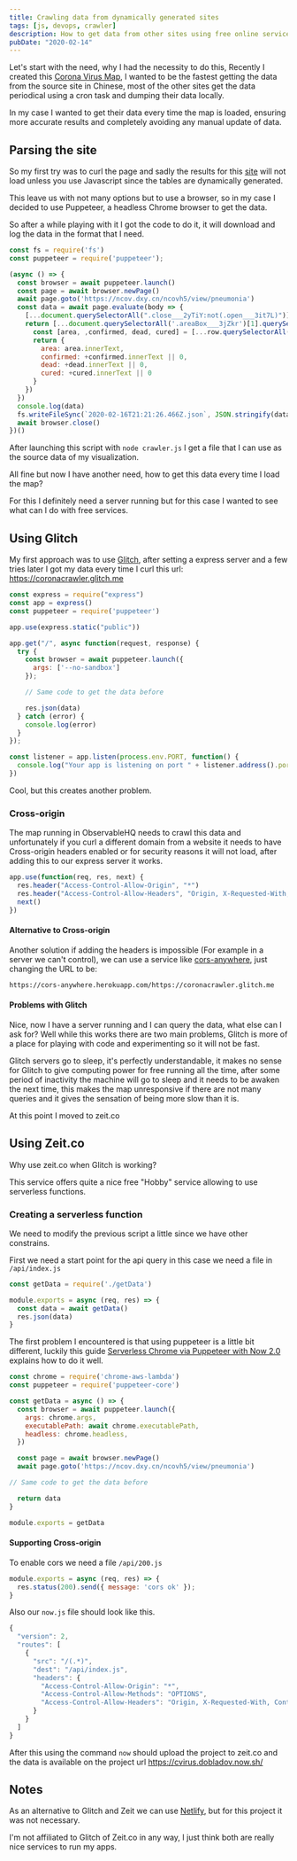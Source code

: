 ```yaml
---
title: Crawling data from dynamically generated sites
tags: [js, devops, crawler]
description: How to get data from other sites using free online services
pubDate: "2020-02-14"
---
```


Let's start with the need, why I had the necessity to do this,
Recently I created this [Corona Virus Map](https://observablehq.com/@dobladov/coronavirus-2019-ncov), I wanted to be the fastest getting the data from the source site in Chinese, most of the other sites get the data periodical using a cron task and dumping their data locally.

In my case I wanted to get their data every time the map is loaded, ensuring more accurate results and completely avoiding any manual update of data.

## Parsing the site

So my first try was to curl the page and sadly the results for this [site](https://ncov.dxy.cn/ncovh5/view/pneumonia) will not load unless you use Javascript since the tables are dynamically generated.

This leave us with not many options but to use a browser, so in my case I decided to use Puppeteer, a headless Chrome browser to get the data.

So after a while playing with it I got the code to do it, it will download and log the data in the format that I need.

```Javascript
const fs = require('fs')
const puppeteer = require('puppeteer');

(async () => {
  const browser = await puppeteer.launch()
  const page = await browser.newPage()
  await page.goto('https://ncov.dxy.cn/ncovh5/view/pneumonia')
  const data = await page.evaluate(body => {
    [...document.querySelectorAll(".close___2yTiY:not(.open___3it7L)")].forEach(e => e.click())
    return [...document.querySelectorAll('.areaBox___3jZkr')[1].querySelectorAll('.areaBlock2___27vn7')].map(row => {
      const [area, ,confirmed, dead, cured] = [...row.querySelectorAll('p')]
      return {
        area: area.innerText,
        confirmed: +confirmed.innerText || 0,
        dead: +dead.innerText || 0,
        cured: +cured.innerText || 0
      }
    })
  })
  console.log(data)
  fs.writeFileSync(`2020-02-16T21:21:26.466Z.json`, JSON.stringify(data, null, 2))
  await browser.close()
})()
```

After launching this script with `node crawler.js` I get a file that I can use as the source data of my visualization.

All fine but now I have another need, how to get this data every time I load the map?

For this I definitely need a server running but for this case I wanted to see what can I do with free services.

## Using Glitch

My first approach was to use [Glitch](glitch.com), after setting a express server and a few tries later I got my data every time I curl this url: https://coronacrawler.glitch.me

```javascript
const express = require("express")
const app = express()
const puppeteer = require('puppeteer')

app.use(express.static("public"))

app.get("/", async function(request, response) {
  try {
    const browser = await puppeteer.launch({
      args: ['--no-sandbox']
    });

    // Same code to get the data before

    res.json(data)
  } catch (error) {
    console.log(error)
  }
});

const listener = app.listen(process.env.PORT, function() {
  console.log("Your app is listening on port " + listener.address().port)
})
```

Cool, but this creates another problem.

### Cross-origin

The map running in ObservableHQ needs to crawl this data and unfortunately if you curl a different domain from a website it needs to have Cross-origin headers enabled or for security reasons it will not load, after adding this to our express server it works.

```javascript
app.use(function(req, res, next) {
  res.header("Access-Control-Allow-Origin", "*")
  res.header("Access-Control-Allow-Headers", "Origin, X-Requested-With, Content-Type, Accept")
  next()
})
```

#### Alternative to Cross-origin

Another solution if adding the headers is impossible (For example in a server we can't control), we can use a service like [cors-anywhere](https://cors-anywhere.herokuapp.com/), just changing the URL to be:

```bash
https://cors-anywhere.herokuapp.com/https://coronacrawler.glitch.me
```

#### Problems with Glitch

Nice, now I have a server running and I can query the data, what else can I ask for? Well while this works there are two main problems, Glitch is more of a place for playing with code and experimenting so it will not be fast.

Glitch servers go to sleep, it's perfectly understandable, it makes no sense for Glitch to give computing power for free running all the time, after some period of inactivity the machine will go to sleep and it needs to be awaken the next time, this makes the map unresponsive if there are not many queries and it gives the sensation of being more slow than it is.

At this point I moved to zeit.co

## Using Zeit.co

Why use zeit.co when Glitch is working?

This service offers quite a nice free "Hobby" service allowing to use serverless functions.

### Creating a serverless function

We need to modify the previous script a little since we have other constrains.

First we need a start point for the api query in this case we need a file in `/api/index.js`

```javascript
const getData = require('./getData')

module.exports = async (req, res) => {
  const data = await getData()
  res.json(data)
}
```

The first problem I encountered is that using puppeteer is a little bit different, luckily this guide [Serverless Chrome via Puppeteer with Now 2.0](https://zeit.co/blog/serverless-chrome) explains how to do it well.

```javascript
const chrome = require('chrome-aws-lambda')
const puppeteer = require('puppeteer-core')

const getData = async () => {
  const browser = await puppeteer.launch({
    args: chrome.args,
    executablePath: await chrome.executablePath,
    headless: chrome.headless,
  })

  const page = await browser.newPage()
  await page.goto('https://ncov.dxy.cn/ncovh5/view/pneumonia')

// Same code to get the data before

  return data
}

module.exports = getData
```

#### Supporting Cross-origin

To enable cors we need a file `/api/200.js`

```javascript
module.exports = async (req, res) => {
  res.status(200).send({ message: 'cors ok' });
}
```

Also our `now.js` file should look like this.

```javascript
{
  "version": 2,
  "routes": [
    {
      "src": "/(.*)",
      "dest": "/api/index.js",
      "headers": {
        "Access-Control-Allow-Origin": "*",
        "Access-Control-Allow-Methods": "OPTIONS",
        "Access-Control-Allow-Headers": "Origin, X-Requested-With, Content-Type, Accept, Authorization"
      }
    }
  ]
}
```

After this using the command `now` should upload the project to zeit.co and the data is available on the project url https://cvirus.dobladov.now.sh/

## Notes

As an alternative to Glitch and Zeit we can use [Netlify](https://docs.netlify.com/functions/overview/#manage-your-serverless-functions), but for this project it was not necessary.

I'm not affiliated to Glitch of Zeit.co in any way, I just think both are really nice services to run my apps.
